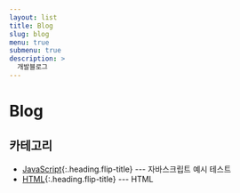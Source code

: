 ```yaml
---
layout: list
title: Blog
slug: blog
menu: true
submenu: true
description: > 
  개발블로그
---
```


# Blog

## 카테고리

* [JavaScript]{:.heading.flip-title} --- 자바스크립트 예시 테스트
* [HTML]{:.heading.flip-title} --- HTML
  
[JavaScript]: /js/
[HTML]: /html/